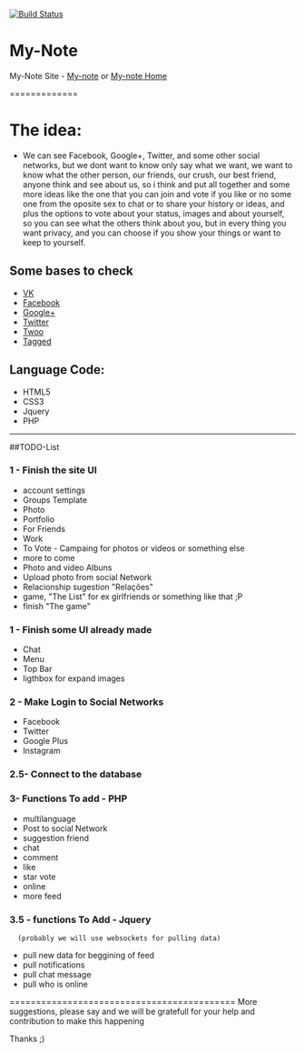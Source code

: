 [![Build Status](https://travis-ci.org/My-Note/Site.svg?branch=master)](https://travis-ci.org/My-Note/Site)

My-Note
====

My-Note Site - [My-note](http://my-note.net63.net) or [My-note Home](http://my-note.net63.net/home.php)

=============
# The idea:
  - We can see Facebook, Google+, Twitter, and some other social networks, but we dont want to know only say what we want, we want to know what the other person, our friends, our crush, our best friend, anyone think and see about us, so i think and put all together and some more ideas like the one that you can join and vote if you like or no some one from the oposite sex to chat or to share your history or ideas, and plus the options to vote about your status, images and about yourself, so you can see what the others think about you, but in every thing you want privacy, and you can choose if you show your things or want to keep to yourself.

## Some bases to check
  - [VK](http://vk.com])
  - [Facebook](https://www.facebook.com)
  - [Google+](https://plus.google.com)
  - [Twitter](https://twitter.com/)
  - [Twoo](http://www.twoo.com/)
  - [Tagged](http://www.tagged.com/home.html)

## Language Code:

  - HTML5
  - CSS3
  - Jquery
  - PHP

--------------------------------------------------------------------------  
##TODO-List

###  1 - Finish the site UI

  - account settings
  - Groups Template
   - Photo
   - Portfolio
   - For Friends
   - Work
   - To Vote - Campaing for photos or videos or something else
   - more to come
  - Photo and video Albuns
  - Upload photo from social Network
  - Relacionship sugestion "Relações"
  - game, "The List" for ex girlfriends or something like that ;P
  - finish "The game"
    
###  1 - Finish some UI already made

  - Chat
  - Menu
  - Top Bar
  - ligthbox for expand images
    
###  2 - Make Login to Social Networks

  - Facebook
  - Twitter
  - Google Plus
  - Instagram
  
###  2.5- Connect to the database
  
###  3- Functions To add - PHP

  - multilanguage
  - Post to social Network
  - suggestion friend
  - chat
  - comment
  - like
  - star vote
  - online
  - more feed
      
###  3.5 - functions To Add - Jquery 
      (probably we will use websockets for pulling data)
      
  - pull new data for beggining of feed
  - pull notifications
  - pull chat message
  - pull who is online
      
===========================================
More suggestions, please say and we will be gratefull for your help and contribution to make this happening

Thanks ;)
